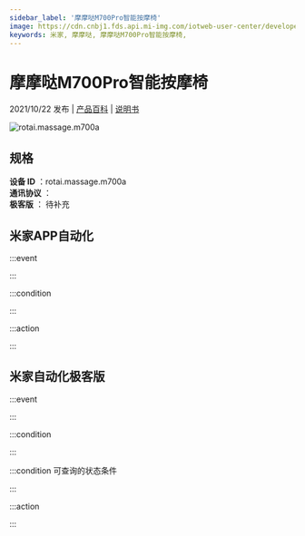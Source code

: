 ```yaml
---
sidebar_label: '摩摩哒M700Pro智能按摩椅'
image: https://cdn.cnbj1.fds.api.mi-img.com/iotweb-user-center/developer_1679048028835YZsgUAQS.png?GalaxyAccessKeyId=AKVGLQWBOVIRQ3XLEW&Expires=9223372036854775807&Signature=Pyfz5ePXwVqAkwVE9NGKnhBVbF4=
keywords: 米家, 摩摩哒, 摩摩哒M700Pro智能按摩椅, 
---
```

# 摩摩哒M700Pro智能按摩椅

2021/10/22 发布 | [产品百科](https://home.mi.com/webapp/content/baike/product/index.html?model=rotai.massage.m700a/) | [说明书](https://home.mi.com/views/introduction.html?model=rotai.massage.m700a&region=cn)

![rotai.massage.m700a](https://cdn.cnbj1.fds.api.mi-img.com/iotweb-user-center/developer_1679048028835YZsgUAQS.png?GalaxyAccessKeyId=AKVGLQWBOVIRQ3XLEW&Expires=9223372036854775807&Signature=Pyfz5ePXwVqAkwVE9NGKnhBVbF4=)

## 规格  
> 
**设备 ID** ：rotai.massage.m700a  
**通讯协议** ：  
**极客版**  ： 待补充 


## 米家APP自动化  

:::event  

:::

:::condition  

:::

:::action   

:::

## 米家自动化极客版  

:::event  

:::

:::condition  

:::

:::condition 可查询的状态条件  

:::

:::action  

:::

        
